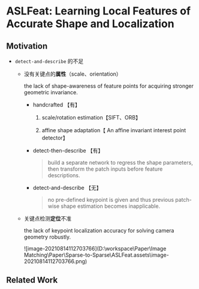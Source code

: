 # ASLFeat: Learning Local Features of Accurate Shape and Localization



## Motivation

- `detect-and-describe` 的不足

  - 没有关键点的**属性**（scale、orientation）

     the lack of shape-awareness of feature points for acquiring stronger geometric invariance.

    - handcrafted 【有】

      1. scale/rotation estimation【SIFT、ORB】

      2. affine shape adaptation【 An affine invariant interest point detector】

    - detect-then-describe 【有】

      > build a separate network to regress the shape parameters, then transform the patch inputs before feature descriptions.

      

    - detect-and-describe 【无】

      > no pre-defined keypoint is given and thus previous patch-wise shape estimation becomes inapplicable.

      

    

  - 关键点检测**定位**不准

    the lack of keypoint localization accuracy for solving camera geometry robustly.

    ![image-20210814112703766](D:\workspace\Paper\Image Matching\Paper\Sparse-to-Sparse\ASLFeat.assets\image-20210814112703766.png)



## Related Work



